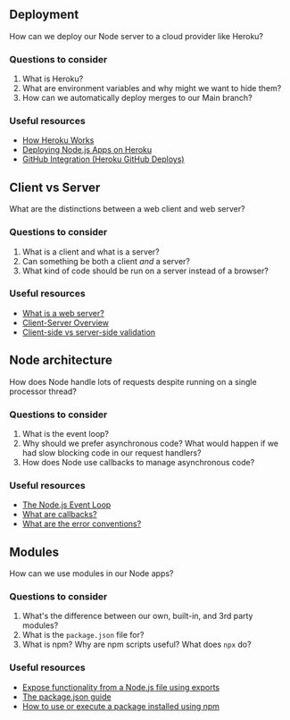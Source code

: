 ## Deployment

How can we deploy our Node server to a cloud provider like Heroku?

### Questions to consider

1. What is Heroku?
1. What are environment variables and why might we want to hide them?
1. How can we automatically deploy merges to our Main branch?

### Useful resources

- [How Heroku Works](https://devcenter.heroku.com/articles/how-heroku-works)
- [Deploying Node.js Apps on Heroku](https://devcenter.heroku.com/articles/deploying-nodejs)
- [GitHub Integration (Heroku GitHub Deploys)](https://devcenter.heroku.com/articles/github-integration)

## Client vs Server

What are the distinctions between a web client and web server?

### Questions to consider

1. What is a client and what is a server?
1. Can something be both a client _and_ a server?
1. What kind of code should be run on a server instead of a browser?

### Useful resources

- [What is a web server?](https://developer.mozilla.org/en-US/docs/Learn/Common_questions/What_is_a_web_server)
- [Client-Server Overview](https://developer.mozilla.org/en-US/docs/Learn/Server-side/First_steps/Client-Server_overview)
- [Client-side vs server-side validation](https://stackoverflow.com/a/162579)

## Node architecture

How does Node handle lots of requests despite running on a single processor thread?

### Questions to consider

1. What is the event loop?
1. Why should we prefer asynchronous code? What would happen if we had slow blocking code in our request handlers?
1. How does Node use callbacks to manage asynchronous code?

### Useful resources

- [The Node.js Event Loop](https://nodejs.dev/the-nodejs-event-loop)
- [What are callbacks?](https://nodejs.org/en/knowledge/getting-started/control-flow/what-are-callbacks/)
- [What are the error conventions?](https://nodejs.org/en/knowledge/errors/what-are-the-error-conventions/)

## Modules

How can we use modules in our Node apps?

### Questions to consider

1. What's the difference between our own, built-in, and 3rd party modules?
1. What is the `package.json` file for?
1. What is npm? Why are npm scripts useful? What does `npx` do?

### Useful resources

- [Expose functionality from a Node.js file using exports](https://nodejs.dev/expose-functionality-from-a-nodejs-file-using-exports)
- [The package.json guide](https://nodejs.dev/the-package-json-guide)
- [How to use or execute a package installed using npm](https://nodejs.dev/how-to-use-or-execute-a-package-installed-using-npm)
